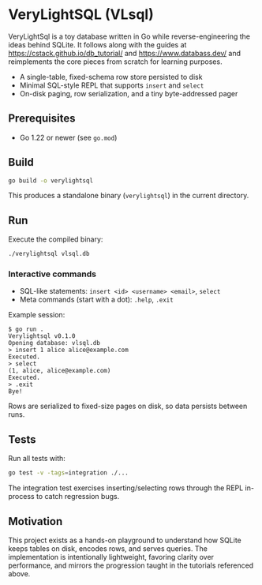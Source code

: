 # VeryLightSQL (VLsql)

VeryLightSql is a toy database written in Go while reverse-engineering the ideas behind SQLite.
It follows along with the guides at https://cstack.github.io/db_tutorial/ and https://www.databass.dev/ and reimplements the core pieces from scratch for learning purposes.

- A single-table, fixed-schema row store persisted to disk
- Minimal SQL-style REPL that supports `insert` and `select`
- On-disk paging, row serialization, and a tiny byte-addressed pager

## Prerequisites

- Go 1.22 or newer (see `go.mod`)

## Build

```sh
go build -o verylightsql
```

This produces a standalone binary (`verylightsql`) in the current directory.

## Run

Execute the compiled binary:

```sh
./verylightsql vlsql.db
```

### Interactive commands

- SQL-like statements: `insert <id> <username> <email>`, `select`
- Meta commands (start with a dot): `.help`, `.exit`

Example session:

```text
$ go run .
Verylightsql v0.1.0
Opening database: vlsql.db
> insert 1 alice alice@example.com
Executed.
> select
(1, alice, alice@example.com)
Executed.
> .exit
Bye!
```

Rows are serialized to fixed-size pages on disk, so data persists between runs.

## Tests

Run all tests with:

```sh
go test -v -tags=integration ./...
```

The integration test exercises inserting/selecting rows through the REPL in-process to catch regression bugs.

## Motivation

This project exists as a hands-on playground to understand how SQLite keeps tables on disk, encodes rows, and serves queries. The implementation is intentionally lightweight, favoring clarity over performance, and mirrors the progression taught in the tutorials referenced above.
